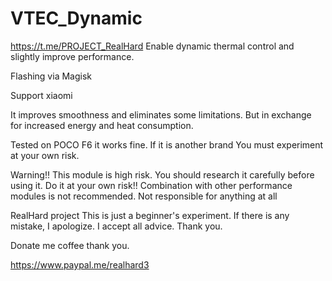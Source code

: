 # VTEC_Dynamic


https://t.me/PROJECT_RealHard
Enable dynamic thermal control and slightly improve performance.



Flashing via Magisk



Support xiaomi

It improves smoothness and eliminates some limitations.  But in exchange for increased energy and heat consumption.


Tested on POCO F6 it works fine.  If it is another brand  You must experiment at your own risk.


Warning!! This module is high risk. You should research it carefully before using it. Do it at your own risk!!  Combination with other performance modules is not recommended.  Not responsible for anything at all

RealHard project This is just a beginner's experiment. If there is any mistake, I apologize. I accept all advice. Thank you.

Donate me coffee thank you.

https://www.paypal.me/realhard3
